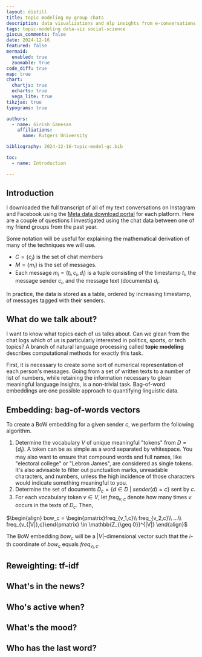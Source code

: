 ```yaml
---
layout: distill
title: topic modeling my group chats
description: data visualizations and nlp insights from e-conversations
tags: topic-modeling data-viz social-science
giscus_comments: false
date: 2024-12-16
featured: false
mermaid:
  enabled: true
  zoomable: true
code_diff: true
map: true
chart:
  chartjs: true
  echarts: true
  vega_lite: true
tikzjax: true
typograms: true

authors:
  - name: Girish Ganesan
    affiliations: 
      name: Rutgers University

bibliography: 2024-12-16-topic-model-gc.bib

toc:
  - name: Introduction

---
```


## Introduction

I downloaded the full transcript of all of my text conversations on Instagram and Facebook using the [Meta data download portal](https://www.facebook.com/help/212802592074644?helpref=faq_content) for each platform. Here are a couple of questions I investigated using the chat data between one of my friend groups from the past year.

Some notation will be useful for explaining the mathematical derivation of many of the techniques we will use. 
* $C = \{c_j\}$ is the set of chat members
* $M = \{m_i\}$ is the set of messages. 
* Each message $m_i=(t_i, c_i, d_i)$ is a tuple consisting of the timestamp $t_i$, the message sender $c_i$, and the message text (documents) $d_i$. 

In practice, the data is stored as a table, ordered by increasing timestamp, of messages tagged with their senders.


## What do we talk about?
I want to know what topics each of us talks about. Can we glean from the chat logs which of us is particularly interested in politics, sports, or tech topics? A branch of natural language processing called **topic modeling** describes computational methods for exactly this task. 

First, it is necessary to create some sort of numerical representation of each person's messages. Going from a set of written texts to a number of list of numbers, while retaining the information necessary to glean meaningful language insights, is a non-trivial task. Bag-of-word embeddings are one possible approach to quantifying linguistic data. 

## Embedding: bag-of-words vectors

To create a BoW embedding for a given sender $c$, we perform the following algorithm. 

1. Determine the vocabulary $V$ of unique meaningful "tokens" from $D = \{d_i\}$. A token can be as simple as a word separated by whitespace. You may also want to ensure that compound words and full names, like "electoral college" or "Lebron James", are considered as single tokens. It's also advisable to filter out punctuation marks, unreadable characters, and numbers, unless the high incidence of those characters would indicate something meaningful to you. 
2. Determine the set of documents $D_c=\{d\in D~|~sender(d) = c\}$ sent by $c$. 
3. For each vocabulary token $v\in V$, let $freq_{v,c}$ denote how many times $v$ occurs in the texts of $D_c$. Then,

$\begin{align}
  bow_c = \begin{pmatrix}freq_{v_1,c}\\ freq_{v_2,c}\\ ...\\ freq_{v_{|V|},c}\end{pmatrix} \in \mathbb{Z_{\geq 0}}^{|V|}
\end{align}$

The BoW embedding $bow_c$ will be a $|V|$-dimensional vector such that the $i$-th coordinate of $bow_c$ equals $freq_{v_i,c}$.

## Reweighting: tf-idf

<!-- NMF - personal -->



## What's in the news?
<!-- NMF - over time -->

## Who's active when?
<!-- time heatmap -->

## What's the mood?
<!-- rolling VADER sentiment -->

## Who has the last word?
<!-- double bar chart  -->


